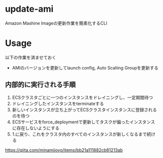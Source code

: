 # update-ami
Amazon Mashine Imageの更新作業を簡素化するCLI

# Usage

以下の作業を済ませておく
* AMIのバージョンを更新してlaunch config, Auto Scaliing Groupを更新する

## 内部的に実行される手順

1. ECSクラスタごとに一つのインスタンスをドレイニングし、一定期間待つ
1. ドレイニングしたインスタンスをterminateする
1. 新しいインスタンスが立ち上がってECSクラスタインスタンスに登録されるのを待つ
1. ECSサービスをforce_deploymentで更新してタスクが偏ったインスタンスに存在しないようにする
1. 1.に戻り、これをクラスタ内のすべてのインスタンスが新しくなるまで続ける

https://qiita.com/minamijoyo/items/bb21a111882cb81213ab
